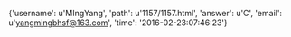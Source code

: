 {'username': u'MIngYang', 'path': u'1157/1157.html', 'answer': u'C', 'email': u'yangmingbhsf@163.com', 'time': '2016-02-23:07:46:23'}